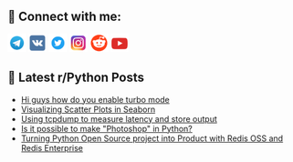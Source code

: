## 🔎 Connect with me:
[<img src="https://github.com/bullbesh/bullbesh/blob/main/images/Telegram.png" width="32" height="32" />](https://t.me/bullbesh)
[<img src="https://github.com/bullbesh/bullbesh/blob/main/images/VK.png" width="32" height="32" />](https://vk.com/bullbesh)
[<img src="https://github.com/bullbesh/bullbesh/blob/main/images/Twitter.png" width="32" height="32" />](https://twitter.com/bullbesh1)
[<img src="https://github.com/bullbesh/bullbesh/blob/main/images/Instagram.png" width="32" height="32" />](https://www.instagram.com/bullbesh)
[<img src="https://github.com/bullbesh/bullbesh/blob/main/images/Reddit.png" width="32" height="32" />](https://www.reddit.com/user/bullbesh)
[<img src="https://github.com/bullbesh/bullbesh/blob/main/images/YouTube.png" width="32" height="32" />](https://www.youtube.com/channel/UCtfjRs6uzgq5mfm8S06WTcg)

## 📕 Latest r/Python Posts
<!-- BLOG-POST-LIST:START -->
- [Hi guys how do you enable turbo mode](https://www.reddit.com/r/Python/comments/xexew7/hi_guys_how_do_you_enable_turbo_mode/)
- [Visualizing Scatter Plots in Seaborn](https://www.reddit.com/r/Python/comments/xewsg3/visualizing_scatter_plots_in_seaborn/)
- [Using tcpdump to measure latency and store output](https://www.reddit.com/r/Python/comments/xewrgp/using_tcpdump_to_measure_latency_and_store_output/)
- [Is it possible to make &quot;Photoshop&quot; in Python?](https://www.reddit.com/r/Python/comments/xew81a/is_it_possible_to_make_photoshop_in_python/)
- [Turning Python Open Source project into Product with Redis OSS and Redis Enterprise](https://www.reddit.com/r/Python/comments/xeuw8k/turning_python_open_source_project_into_product/)
<!-- BLOG-POST-LIST:END -->
